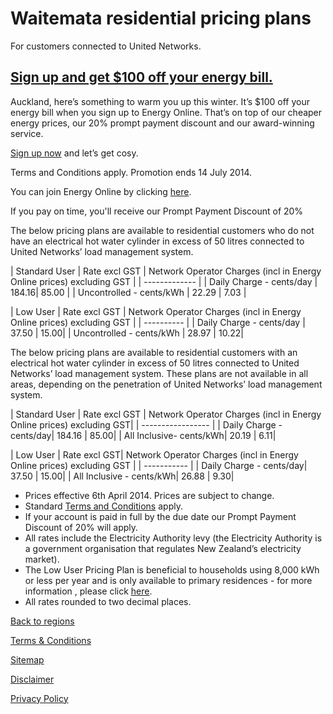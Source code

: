 # Waitemata residential pricing plans
For customers connected to United Networks.

 

## [Sign up and get $100 off your energy bill.](http://cheaperenergy.co.nz/index.php/join)
Auckland, here’s something to warm you up this winter. It’s $100 off your energy bill when you sign up to Energy Online. That’s on top of our cheaper energy prices, our 20% prompt payment discount and our award-winning service.

[Sign up now](http://cheaperenergy.co.nz/index.php/join) and let’s get cosy.

Terms and Conditions apply. Promotion ends 14 July 2014.

 

You can join Energy Online by clicking [here](https://join-us.energyonline.co.nz/web/eol/join).

<p class="intro">If you pay on time, you'll receive our Prompt Payment Discount of 20%</p>

 

The below pricing plans are available to residential customers who do not have an electrical hot water cylinder in excess of 50 litres connected to United Networks’ load management system.


| Standard User	| Rate excl GST	| Network Operator Charges (incl in Energy Online  prices) excluding GST | 
| ------------- | 
| Daily Charge - cents/day	| 184.16| 85.00 | 
| Uncontrolled - cents/kWh	| 22.29	| 7.03  | 
 
 
| Low User	| Rate excl GST	| Network Operator Charges (incl in Energy Online prices) excluding GST | 
|  ---------- | 
| Daily Charge - cents/day	| 37.50	| 15.00| 
| Uncontrolled - cents/kWh	| 28.97	| 10.22| 
 


The below pricing plans are available to residential customers with an electrical hot water cylinder in excess of 50 litres connected to United Networks’ load management system. These plans are not available in all areas, depending on the penetration of United Networks’ load management system.

| Standard User	| Rate excl GST	| Network Operator Charges (incl in Energy Online prices) excluding GST| 
|  ----------------- | 
| Daily Charge - cents/day| 	184.16	| 85.00| 
| All Inclusive- cents/kWh| 	20.19	| 6.11| 
 

|  Low User	|  Rate excl GST| Network Operator Charges (incl in Energy Online prices) excluding GST |
| ----------- | 
| Daily Charge - cents/day| 	37.50	| 15.00| 
| All Inclusive - cents/kWh| 	26.88	| 9.30| 
 

- Prices effective 6th April 2014. Prices are subject to change.
- Standard [Terms and Conditions](http://www.energyonline.co.nz/terms) apply.
- If your account is paid in full by the due date our Prompt Payment Discount of 20% will apply.
- All rates include the Electricity Authority levy (the Electricity Authority is a government organisation that regulates New Zealand’s electricity market).
- The Low User Pricing Plan is beneficial to households using 8,000 kWh or less per year and is only available to primary residences - for more information , please click [here](http://www.energyonline.co.nz/residential/residential_faqs/residential_faqs_-_low_user).
- All rates rounded to two decimal places.


[Back to regions](http://www.energyonline.co.nz/residential/pricing_plans/residential_electricity_pricing_plans)

[Terms & Conditions](http://www.energyonline.co.nz/terms)

[Sitemap](http://www.energyonline.co.nz/home/site_map)

[Disclaimer](http://www.energyonline.co.nz/home/site_map/disclaimer)

[Privacy Policy](http://www.energyonline.co.nz/home/site_map/privacy_policy)
